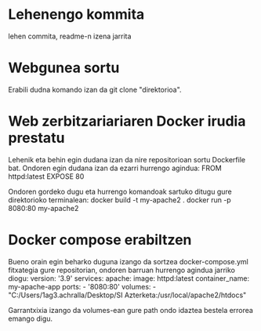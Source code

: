 # Lehenengo kommita
lehen commita, readme-n izena jarrita

# Webgunea sortu
Erabili dudna komando izan da git clone "direktorioa".

# Web zerbitzariariaren Docker irudia prestatu
Lehenik eta behin egin dudana izan da nire repositorioan sortu Dockerfile bat. Ondoren egin dudana izan da ezarri hurrengo agindua: 
FROM httpd:latest
EXPOSE 80

Ondoren gordeko dugu eta hurrengo komandoak sartuko ditugu gure direktorioko terminalean:
docker build -t my-apache2 .
docker run -p 8080:80 my-apache2

# Docker compose erabiltzen
Bueno orain egin beharko duguna izango da sortzea docker-compose.yml fitxategia gure repositorian, ondoren barruan hurrengo agindua jarriko diogu:
version: '3.9'
services:
  apache:
    image: httpd:latest
    container_name: my-apache-app
    ports:
      - '8080:80'
    volumes:
      - "C:/Users/1ag3.achralla/Desktop/SI Azterketa:/usr/local/apache2/htdocs"

Garrantxixia izango da volumes-ean gure path ondo idaztea bestela errorea emango digu.


